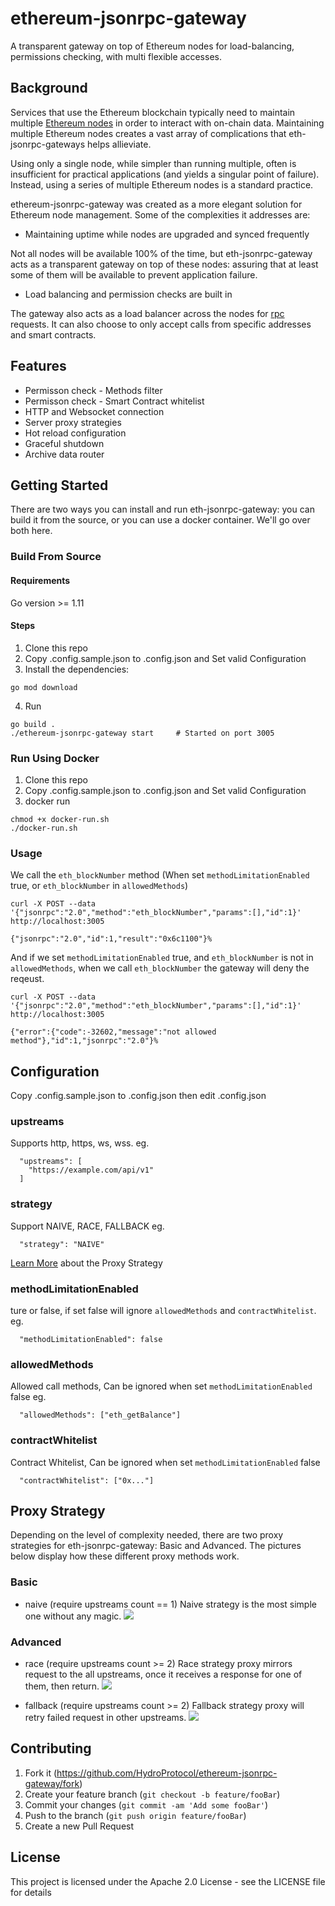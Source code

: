 # ethereum-jsonrpc-gateway

A transparent gateway on top of Ethereum nodes for load-balancing, permissions checking, with multi flexible accesses.

## Background

Services that use the Ethereum blockchain typically need to maintain multiple [Ethereum nodes](https://docs.ethhub.io/using-ethereum/running-an-ethereum-node/) in order to interact with on-chain data. Maintaining multiple Ethereum nodes creates a vast array of complications that eth-jsonrpc-gateways helps allieviate.

Using only a single node, while simpler than running multiple, often is insufficient for practical applications (and yields a singular point of failure). Instead, using a series of multiple Ethereum nodes is a standard practice.

ethereum-jsonrpc-gateway was created as a more elegant solution for Ethereum node management. Some of the complexities it addresses are:

- Maintaining uptime while nodes are upgraded and synced frequently

Not all nodes will be available 100% of the time, but eth-jsonrpc-gateway acts as a transparent gateway on top of these nodes: assuring that at least some of them will be available to prevent application failure.

- Load balancing and permission checks are built in

The gateway also acts as a load balancer across the nodes for [rpc](https://ethereumbuilders.gitbooks.io/guide/content/en/ethereum_json_rpc.html) requests. It can also choose to only accept calls from specific addresses and smart contracts.

## Features

- Permisson check - Methods filter
- Permisson check - Smart Contract whitelist
- HTTP and Websocket connection
- Server proxy strategies
- Hot reload configuration
- Graceful shutdown
- Archive data router

## Getting Started

There are two ways you can install and run eth-jsonrpc-gateway: you can build it from the source, or you can use a docker container. We'll go over both here.

### Build From Source

#### Requirements

Go version >= 1.11

#### Steps

1. Clone this repo
2. Copy .config.sample.json to .config.json and Set valid Configuration
3. Install the dependencies:

```
go mod download
```

4. Run

```
go build .
./ethereum-jsonrpc-gateway start     # Started on port 3005
```

### Run Using Docker

1. Clone this repo
2. Copy .config.sample.json to .config.json and Set valid Configuration
3. docker run

```
chmod +x docker-run.sh
./docker-run.sh
```

### Usage

We call the `eth_blockNumber` method (When set `methodLimitationEnabled` true, or `eth_blockNumber` in `allowedMethods`)

```
curl -X POST --data '{"jsonrpc":"2.0","method":"eth_blockNumber","params":[],"id":1}' http://localhost:3005

{"jsonrpc":"2.0","id":1,"result":"0x6c1100"}%
```

And if we set `methodLimitationEnabled` true, and `eth_blockNumber` is not in `allowedMethods`, when we call `eth_blockNumber` the gateway will deny the reqeust.

```
curl -X POST --data '{"jsonrpc":"2.0","method":"eth_blockNumber","params":[],"id":1}' http://localhost:3005

{"error":{"code":-32602,"message":"not allowed method"},"id":1,"jsonrpc":"2.0"}%
```

## Configuration

Copy .config.sample.json to .config.json then edit .config.json

### upstreams

Supports http, https, ws, wss.
eg.

```
  "upstreams": [
    "https://example.com/api/v1"
  ]
```

### strategy

Support NAIVE, RACE, FALLBACK
eg.

```
  "strategy": "NAIVE"
```

[Learn More](#proxy-strategy) about the Proxy Strategy

### methodLimitationEnabled

ture or false, if set false will ignore `allowedMethods` and `contractWhitelist`.
eg.

```
  "methodLimitationEnabled": false
```

### allowedMethods

Allowed call methods, Can be ignored when set `methodLimitationEnabled` false
eg.

```
  "allowedMethods": ["eth_getBalance"]
```

### contractWhitelist

Contract Whitelist, Can be ignored when set `methodLimitationEnabled` false

```
  "contractWhitelist": ["0x..."]
```

## Proxy Strategy

Depending on the level of complexity needed, there are two proxy strategies for eth-jsonrpc-gateway: Basic and Advanced. The pictures below display how these different proxy methods work.

### Basic

- naive (require upstreams count == 1)
  Naive strategy is the most simple one without any magic.
  <img src="./assets/strategy1.png">

### Advanced

- race (require upstreams count >= 2)
  Race strategy proxy mirrors request to the all upstreams, once it receives a response for one of them, then return.
  <img src="./assets/strategy2.png">

- fallback (require upstreams count >= 2)
  Fallback strategy proxy will retry failed request in other upstreams.
  <img src="./assets/strategy3.png">

## Contributing

1. Fork it (<https://github.com/HydroProtocol/ethereum-jsonrpc-gateway/fork>)
2. Create your feature branch (`git checkout -b feature/fooBar`)
3. Commit your changes (`git commit -am 'Add some fooBar'`)
4. Push to the branch (`git push origin feature/fooBar`)
5. Create a new Pull Request

## License

This project is licensed under the Apache 2.0 License - see the LICENSE file for details
